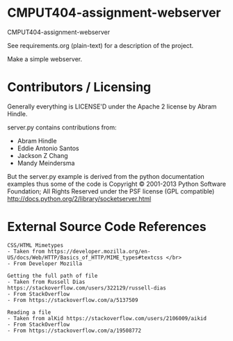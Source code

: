 CMPUT404-assignment-webserver
=============================

CMPUT404-assignment-webserver

See requirements.org (plain-text) for a description of the project.

Make a simple webserver.

Contributors / Licensing
========================

Generally everything is LICENSE'D under the Apache 2 license by Abram Hindle.

server.py contains contributions from:

* Abram Hindle
* Eddie Antonio Santos
* Jackson Z Chang
* Mandy Meindersma 

But the server.py example is derived from the python documentation
examples thus some of the code is Copyright © 2001-2013 Python
Software Foundation; All Rights Reserved under the PSF license (GPL
compatible) http://docs.python.org/2/library/socketserver.html

External Source Code References
========================

    CSS/HTML Mimetypes 
    - Taken from https://developer.mozilla.org/en-US/docs/Web/HTTP/Basics_of_HTTP/MIME_types#textcss </br>
    - From Developer Mozilla

    Getting the full path of file
    - Taken from Russell Dias https://stackoverflow.com/users/322129/russell-dias
    - From StackOverflow
    - From https://stackoverflow.com/a/5137509

    Reading a file
    - Taken from alKid https://stackoverflow.com/users/2106009/aikid
    - From StackOverflow
    - From https://stackoverflow.com/a/19508772

